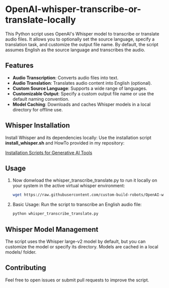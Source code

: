 # OpenAI-whisper-transcribe-or-translate-locally

This Python script uses OpenAI's Whisper model to transcribe or translate audio files. It allows you to optionally set the source language, specify a translation task, and customize the output file name. By default, the script assumes English as the source language and transcribes the audio.

## Features

- **Audio Transcription**: Converts audio files into text.
- **Audio Translation**: Translates audio content into English (optional).
- **Custom Source Language**: Supports a wide range of languages.
- **Customizable Output**: Specify a custom output file name or use the default naming convention.
- **Model Caching**: Downloads and caches Whisper models in a local directory for offline use.


## Whisper Installation

Install Whisper and its dependencies locally: Use the installation script **install_whisper.sh** and HowTo provided in my repository:

[Installation Scripts for Generative AI Tools](https://github.com/custom-build-robots/Installation-Scripts-for-Generative-AI-Tools)


## Usage
1. Now donwload the whisper_transcribe_translate.py to run it locally on your system in the active virtual whisper environment:
   ```bash
   wget https://raw.githubusercontent.com/custom-build-robots/OpenAI-whisper-transcribe-or-translate-locally/refs/heads/main/whisper_transcribe_translate.py
2. Basic Usage:
   Run the script to transcribe an English audio file:
   ```bash
   python whisper_transcribe_translate.py
## Whisper Model Management
The script uses the Whisper large-v2 model by default, but you can customize the model or specify its directory. Models are cached in a local models/ folder.

## Contributing
Feel free to open issues or submit pull requests to improve the script.
